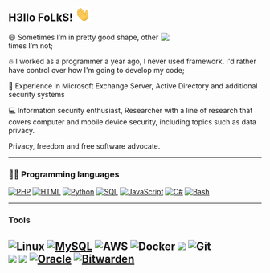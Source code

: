 <h2> H3llo FoLkS! <img width="30px" src="https://github.com/SatYu26/SatYu26/raw/master/Assets/Hi.gif" /> </h2>

<img align = "right" src = "https://github.com/rajput2107/rajput2107/blob/master/Assets/Developer.gif" width = '200' />

😄 Sometimes I’m in pretty good shape, other times I’m not;

🔥 I worked as a programmer a year ago, I never used framework. I'd rather have control over how I'm going to develop my code;

🌟 Experience in Microsoft Exchange Server, Active Directory and additional security systems

💻 Information security enthusiast, Researcher with a line of research that covers computer and mobile device security, including topics such as data privacy.

Privacy, freedom and free software advocate.

---
### 👨‍💻 Programming languages

<a href="https://github.com/search?q=user%3ADenverCoder1+language%3Aphp"><img alt="PHP" src="https://img.shields.io/badge/PHP-777BB4.svg?logo=php&logoColor=white"></a>
<a href="https://github.com/search?q=user%3ADenverCoder1+language%3Ahtml"><img alt="HTML" src="https://img.shields.io/badge/HTML-E34F26.svg?logo=html5&logoColor=white"></a>
<a href="https://github.com/search?q=user%3ADenverCoder1+language%3Apython"><img alt="Python" src="https://img.shields.io/badge/Python-14354C.svg?logo=python&logoColor=white"></a>
<a href="https://github.com/search?q=user%3ADenverCoder1+language%3Asql"><img alt="SQL" src="https://custom-icon-badges.herokuapp.com/badge/SQL-025E8C.svg?logo=database&logoColor=white"></a> 
<a href="https://github.com/search?q=user%3ADenverCoder1+language%3Ajavascript"><img alt="JavaScript" src="https://img.shields.io/badge/JavaScript-F7DF1E.svg?logo=javascript&logoColor=black"></a> 
<a href="https://github.com/search?q=user%3ADenverCoder1+language%3Acsharp"><img alt="C#" src="https://custom-icon-badges.herokuapp.com/badge/C%23-68217A.svg?logo=cs2&logoColor=white"></a>
<a href="https://github.com/search?q=user%3ADenverCoder1+language%3Abash"><img alt="Bash" src="https://img.shields.io/badge/Bash-121011.svg?logo=gnu-bash&logoColor=white"></a>

---
### Tools
![Linux](https://img.shields.io/badge/-Linux-000?&logo=Linux)
<a href="#"><img alt="MySQL" src="https://img.shields.io/badge/MySQL-00f.svg?logo=mysql&logoColor=white"></a>
![AWS](https://img.shields.io/badge/-AWS-000?&logo=Amazon-AWS&logoColor=F90)
![Docker](https://img.shields.io/badge/-Docker-333333?style=flat&logo=docker)
![](https://img.shields.io/badge/OS-Windows-informational?style=flat&logo=windows&logoColor=skyblue&color=skyblue)
![ Git ](https://img.shields.io/badge/-Git-05122A?style=flat&logo=git)  
![](https://img.shields.io/badge/-🗂%20Packet%20Sniffing%20%26%20Spoofing-000)
![](https://img.shields.io/badge/-🌐%20Network%20Tools-000)
<a href="#"><img alt="Oracle" src ="https://img.shields.io/badge/Oracle-F00000.svg?logo=oracle&logoColor=white"></a>
<a href="#"><img alt="Bitwarden" src="https://img.shields.io/badge/-Bitwarden-175DDC?logo=bitwarden&logoColor=white"></a>
---

